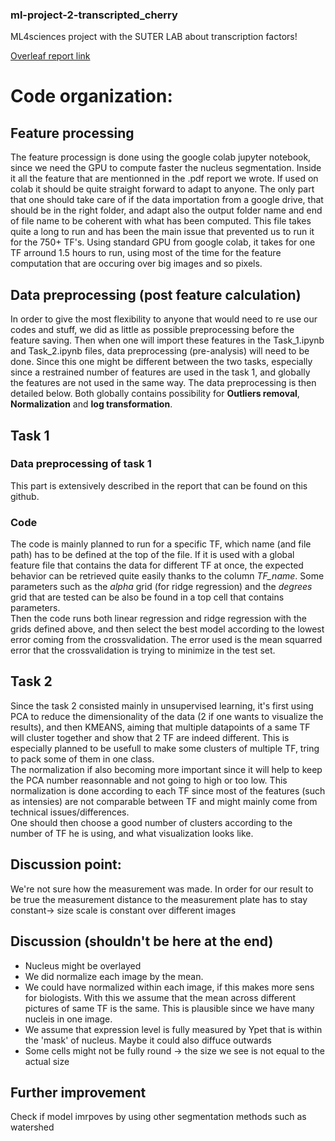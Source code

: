 ### ml-project-2-transcripted_cherry

ML4sciences project with the SUTER LAB about transcription factors!

[Overleaf report link](https://www.overleaf.com/project/6396e543351e79205bde5cb8)

# Code organization:

## Feature processing
The feature processign is done using the google colab jupyter notebook, since we need the GPU to compute faster the nucleus segmentation. Inside it all the feature that are mentionned in the .pdf report we wrote. If used on colab it should be quite straight forward to adapt to anyone. The only part that one should take care of if the data importation from a google drive, that should be in the right folder, and adapt also the output folder name and end of file name to be coherent with what has been computed.
This file takes quite a long to run and has been the main issue that prevented us to run it for the 750+ TF's. Using standard GPU from google colab, it takes for one TF arround $1.5$ hours to run, using most of the time for the feature computation that are occuring over big images and so pixels.

## Data preprocessing (post feature calculation)
In order to give the most flexibility to anyone that would need to re use our codes and stuff, we did as little as possible preprocessing before the feature saving. Then when one will import these features in the Task_1.ipynb and Task_2.ipynb files, data preprocessing (pre-analysis) will need to be done. Since this one might be different between the two tasks, especially since a restrained number of features are used in the task 1, and globally the features are not used in the same way. The data preprocessing is then detailed below. Both globally contains possibility for __Outliers removal__, __Normalization__ and __log transformation__.

## Task 1

### Data preprocessing of task 1
This part is extensively described in the report that can be found on this github.

### Code
The code is mainly planned to run for a specific TF, which name (and file path) has to be defined at the top of the file. If it is used with a global feature file that contains the data for different TF at once, the expected behavior can be retrieved quite easily thanks to the column _TF_name_. Some parameters such as the $alpha$ grid (for ridge regression) and the $degrees$ grid that are tested can be also be found in a top cell that contains parameters. \
Then the code runs both linear regression and ridge regression with the grids defined above, and then select the best model according to the lowest error coming from the crossvalidation. The error used is the mean squarred error that the crossvalidation is trying to minimize in the test set.

## Task 2

Since the task 2 consisted mainly in unsupervised learning, it's first using PCA to reduce the dimensionality of the data (2 if one wants to visualize the results), and then KMEANS, aiming that multiple datapoints of a same TF will cluster together and show that 2 TF are indeed different. This is especially planned to be usefull to make some clusters of multiple TF, tring to pack some of them in one class. \
The normalization if also becoming more important since it will help to keep the PCA number reasonnable and not going to high or too low. This normalization is done according to each TF since most of the features (such as intensies) are not comparable between TF and might mainly come from technical issues/differences. \
One should then choose a good number of clusters according to the number of TF he is using, and what visualization looks like. 



## Discussion point: 
We're not sure how the measurement was made. In order for our result to be true the measurement distance to the measurement plate has to stay constant-> size scale is constant over different images
## Discussion (shouldn't be here at the end)
- Nucleus might be overlayed
- We did normalize each image by the mean. 
- We could have normalized within each image, if this makes more sens for biologists. With this we assume that the mean across different pictures of same TF is the same. This is plausible since we have many nucleis in one image.
- We assume that expression level is fully measured by Ypet that is within the 'mask' of nucleus. Maybe it could also diffuce outwards
- Some cells might not be fully round -> the size we see is not equal to the actual size

## Further improvement
Check if model imrpoves by using other segmentation methods such as watershed 

